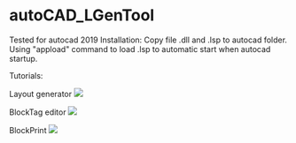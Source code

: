 # autoCAD_LGenTool
Tested for autocad 2019
Installation:
Copy file .dll and .lsp to autocad folder. Using "appload" command to load .lsp to automatic start when autocad startup. 

Tutorials:

Layout generator
[![](http://img.youtube.com/vi/jTH-HcboIsU/0.jpg)](http://www.youtube.com/watch?v=jTH-HcboIsU "Layout generator")

BlockTag editor
[![](http://img.youtube.com/vi/RyW9yC7z4Dw/0.jpg)](http://www.youtube.com/watch?v=RyW9yC7z4Dw "BlockTag editor")

BlockPrint
[![](http://img.youtube.com/vi/Ut63nyFw9U8/0.jpg)](http://www.youtube.com/watch?v=Ut63nyFw9U8 "BlockPrint")
